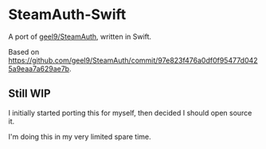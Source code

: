 # SteamAuth-Swift
A port of [geel9/SteamAuth](https://github.com/geel9/SteamAuth), written in Swift.

Based on https://github.com/geel9/SteamAuth/commit/97e823f476a0df0f95477d0425a9eaa7a629ae7b.

## Still WIP
I initially started porting this for myself, then decided I should open source it.

I'm doing this in my very limited spare time.
